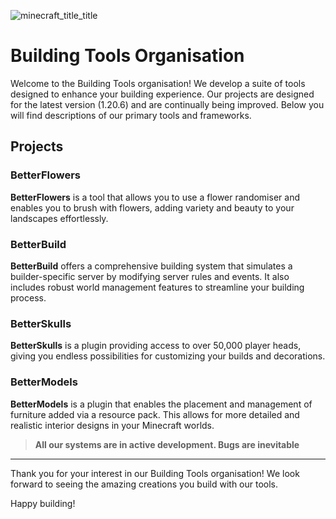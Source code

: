 ![minecraft_title_title](https://github.com/user-attachments/assets/8b4a78ef-aeaf-4971-8de5-38960f7f06e9)

# Building Tools Organisation

Welcome to the Building Tools organisation! We develop a suite of tools designed to enhance your building experience. Our projects are designed for the latest version (1.20.6) and are continually being improved. Below you will find descriptions of our primary tools and frameworks.

## Projects

### BetterFlowers
**BetterFlowers** is a tool that allows you to use a flower randomiser and enables you to brush with flowers, adding variety and beauty to your landscapes effortlessly.

### BetterBuild
**BetterBuild** offers a comprehensive building system that simulates a builder-specific server by modifying server rules and events. It also includes robust world management features to streamline your building process.

### BetterSkulls
**BetterSkulls** is a plugin providing access to over 50,000 player heads, giving you endless possibilities for customizing your builds and decorations.

### BetterModels
**BetterModels** is a plugin that enables the placement and management of furniture added via a resource pack. This allows for more detailed and realistic interior designs in your Minecraft worlds.

> **All our systems are in active development. Bugs are inevitable**
---

Thank you for your interest in our Building Tools organisation! We look forward to seeing the amazing creations you build with our tools.

Happy building!
